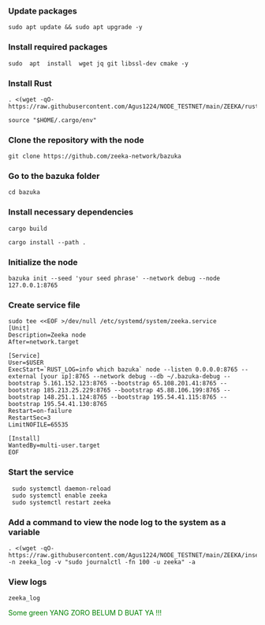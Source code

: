 ### Update packages
```
sudo apt update && sudo apt upgrade -y
```
### Install required packages
```
sudo  apt  install  wget jq git libssl-dev cmake -y
```
### Install Rust
```
. <(wget -qO- https://raw.githubusercontent.com/Agus1224/NODE_TESTNET/main/ZEEKA/rust.sh)
```
```
source "$HOME/.cargo/env"
```

### Clone the repository with the node
```
git clone https://github.com/zeeka-network/bazuka
```

### Go to the bazuka folder
```
cd bazuka
```
### Install necessary dependencies
```
cargo build
```
```
cargo install --path .
```
### Initialize the node
```
bazuka init --seed 'your seed phrase' --network debug --node 127.0.0.1:8765
```

### Create service file
```
sudo tee <<EOF >/dev/null /etc/systemd/system/zeeka.service
[Unit]
Description=Zeeka node
After=network.target

[Service]
User=$USER
ExecStart=`RUST_LOG=info which bazuka` node --listen 0.0.0.0:8765 --external [your ip]:8765 --network debug --db ~/.bazuka-debug --bootstrap 5.161.152.123:8765 --bootstrap 65.108.201.41:8765 --bootstrap 185.213.25.229:8765 --bootstrap 45.88.106.199:8765 --bootstrap 148.251.1.124:8765 --bootstrap 195.54.41.115:8765 --bootstrap 195.54.41.130:8765
Restart=on-failure
RestartSec=3
LimitNOFILE=65535

[Install]
WantedBy=multi-user.target
EOF
```

### Start the service
```
 sudo systemctl daemon-reload
 sudo systemctl enable zeeka
 sudo systemctl restart zeeka
 ```
 ### Add a command to view the node log to the system as a variable
 ```
 . <(wget -qO- https://raw.githubusercontent.com/Agus1224/NODE_TESTNET/main/ZEEKA/insert_variable.sh) -n zeeka_log -v "sudo journalctl -fn 100 -u zeeka" -a
 ```
 ### View logs

```
zeeka_log
```
<span style="color: green"> Some green YANG ZORO BELUM D BUAT YA !!! </span>
